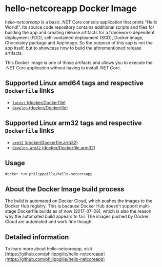 **hello-netcoreapp** Docker Image
=================================

*hello-netcoreapp* is a basic .NET Core console application that prints "Hello World!". Its source code repository contains additional scripts and files for building the app and creating release artifacts for a framework-dependent deployment (FDD), self-contained deployment (SCD), Docker image, Chocolatey package and AppImage. So the purpose of this app is not the app itself, but to showcase how to build the aforementioned release artifacts.

This Docker image is one of those artifacts and allows you to execute the .NET Core application without having to install .NET Core.

Supported Linux amd64 tags and respective `Dockerfile` links
------------------------------------------------

- [`latest` (docker/Dockerfile)](https://github.com/philippgille/hello-netcoreapp/blob/master/docker/Dockerfile)
- [`develop` (docker/Dockerfile)](https://github.com/philippgille/hello-netcoreapp/blob/develop/docker/Dockerfile)

Supported Linux arm32 tags and respective `Dockerfile` links
------------------------------------------------

- [`arm32` (docker/Dockerfile.arm32)](https://github.com/philippgille/hello-netcoreapp/blob/master/docker/Dockerfile.arm32)
- [`develop-arm32` (docker/Dockerfile.arm32)](https://github.com/philippgille/hello-netcoreapp/blob/develop/docker/Dockerfile.arm32)

Usage
-----

`docker run philippgille/hello-netcoreapp`

About the Docker Image build process
-------------------------------------

The build is automated on Docker Cloud, which pushes the images to the Docker Hub registry. This is because Docker Hub doesn't support multi-stage Dockerfile builds as of now (2017-07-08), which is also the reason why the automated build appears to fail. The images pushed by Docker Cloud are automated and work fine though.

Detailed information
--------------------

To learn more about hello-netcoreapp, visit [https://github.com/philippgille/hello-netcoreapp](https://github.com/philippgille/hello-netcoreapp)
